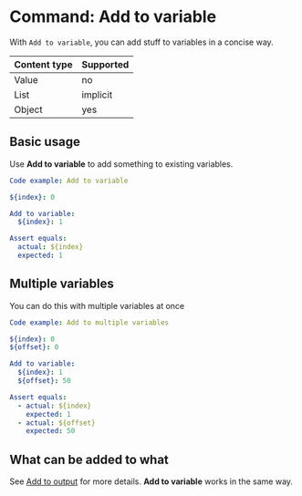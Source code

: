 # Command: Add to variable

With `Add to variable`, you can add stuff to variables in a concise way.

| Content type | Supported |
|--------------|-----------|
| Value        | no        |
| List         | implicit  |
| Object       | yes       |

## Basic usage

Use **Add to variable** to add something to existing variables.

```yaml
Code example: Add to variable

${index}: 0

Add to variable:
  ${index}: 1

Assert equals:
  actual: ${index}
  expected: 1
```

## Multiple variables

You can do this with multiple variables at once

```yaml
Code example: Add to multiple variables

${index}: 0
${offset}: 0

Add to variable:
  ${index}: 1
  ${offset}: 50

Assert equals:
  - actual: ${index}
    expected: 1
  - actual: ${offset}
    expected: 50
```

## What can be added to what

See [Add to output](Add%20to%20output.md) for more details. **Add to variable** works in the same way. 